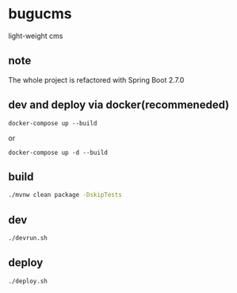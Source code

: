 # bugucms
light-weight cms

## note

The whole project is refactored with Spring Boot 2.7.0

## dev and deploy via docker(recommeneded)
```
docker-compose up --build
```

or
```
docker-compose up -d --build
```

## build
```bash
./mvnw clean package -DskipTests
```

## dev
```bash
./devrun.sh
```

## deploy 
```bash
./deploy.sh
```




